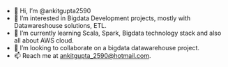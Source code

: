 - 👋 Hi, I’m @ankitgupta2590
- 👀 I’m interested in Bigdata Development projects, mostly with Datawareshouse solutions, ETL.
- 🌱 I’m currently learning Scala, Spark, Bigdata technology stack and also all about AWS cloud.
- 💞️ I’m looking to collaborate on a bigdata datawarehouse project.
- 📫 Reach me at ankitgupta_2590@hotmail.com.

<!---
ankitgupta2590/ankitgupta2590 is a ✨ special ✨ repository because its `README.md` (this file) appears on your GitHub profile.
You can click the Preview link to take a look at your changes.
--->
